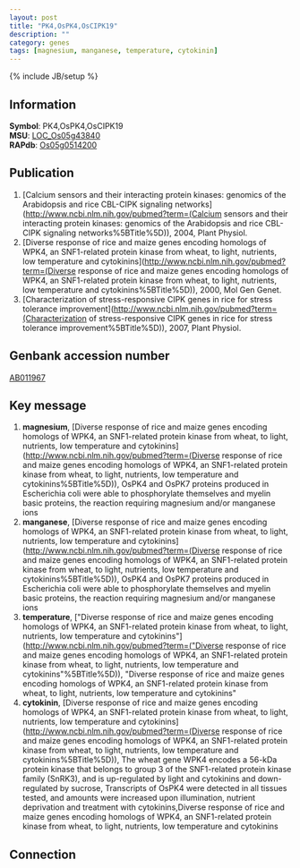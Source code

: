 ```yaml
---
layout: post
title: "PK4,OsPK4,OsCIPK19"
description: ""
category: genes
tags: [magnesium, manganese, temperature, cytokinin]
---
```

{% include JB/setup %}

## Information
__Symbol__: PK4,OsPK4,OsCIPK19  
__MSU__: [LOC_Os05g43840](http://rice.plantbiology.msu.edu/cgi-bin/ORF_infopage.cgi?orf=LOC_Os05g43840)  
__RAPdb__: [Os05g0514200](http://rapdb.dna.affrc.go.jp/viewer/gbrowse_details/irgsp1?name=Os05g0514200)  

## Publication
1. [Calcium sensors and their interacting protein kinases: genomics of the Arabidopsis and rice CBL-CIPK signaling networks](http://www.ncbi.nlm.nih.gov/pubmed?term=(Calcium sensors and their interacting protein kinases: genomics of the Arabidopsis and rice CBL-CIPK signaling networks%5BTitle%5D)), 2004, Plant Physiol.
2. [Diverse response of rice and maize genes encoding homologs of WPK4, an SNF1-related protein kinase from wheat, to light, nutrients, low temperature and cytokinins](http://www.ncbi.nlm.nih.gov/pubmed?term=(Diverse response of rice and maize genes encoding homologs of WPK4, an SNF1-related protein kinase from wheat, to light, nutrients, low temperature and cytokinins%5BTitle%5D)), 2000, Mol Gen Genet.
3. [Characterization of stress-responsive CIPK genes in rice for stress tolerance improvement](http://www.ncbi.nlm.nih.gov/pubmed?term=(Characterization of stress-responsive CIPK genes in rice for stress tolerance improvement%5BTitle%5D)), 2007, Plant Physiol.

## Genbank accession number
[AB011967](http://www.ncbi.nlm.nih.gov/nuccore/AB011967)

## Key message
1. __magnesium__, [Diverse response of rice and maize genes encoding homologs of WPK4, an SNF1-related protein kinase from wheat, to light, nutrients, low temperature and cytokinins](http://www.ncbi.nlm.nih.gov/pubmed?term=(Diverse response of rice and maize genes encoding homologs of WPK4, an SNF1-related protein kinase from wheat, to light, nutrients, low temperature and cytokinins%5BTitle%5D)),  OsPK4 and OsPK7 proteins produced in Escherichia coli were able to phosphorylate themselves and myelin basic proteins, the reaction requiring magnesium and/or manganese ions
2. __manganese__, [Diverse response of rice and maize genes encoding homologs of WPK4, an SNF1-related protein kinase from wheat, to light, nutrients, low temperature and cytokinins](http://www.ncbi.nlm.nih.gov/pubmed?term=(Diverse response of rice and maize genes encoding homologs of WPK4, an SNF1-related protein kinase from wheat, to light, nutrients, low temperature and cytokinins%5BTitle%5D)),  OsPK4 and OsPK7 proteins produced in Escherichia coli were able to phosphorylate themselves and myelin basic proteins, the reaction requiring magnesium and/or manganese ions
3. __temperature__, ["Diverse response of rice and maize genes encoding homologs of WPK4, an SNF1-related protein kinase from wheat, to light, nutrients, low temperature and cytokinins"](http://www.ncbi.nlm.nih.gov/pubmed?term=("Diverse response of rice and maize genes encoding homologs of WPK4, an SNF1-related protein kinase from wheat, to light, nutrients, low temperature and cytokinins"%5BTitle%5D)), "Diverse response of rice and maize genes encoding homologs of WPK4, an SNF1-related protein kinase from wheat, to light, nutrients, low temperature and cytokinins"
4. __cytokinin__, [Diverse response of rice and maize genes encoding homologs of WPK4, an SNF1-related protein kinase from wheat, to light, nutrients, low temperature and cytokinins](http://www.ncbi.nlm.nih.gov/pubmed?term=(Diverse response of rice and maize genes encoding homologs of WPK4, an SNF1-related protein kinase from wheat, to light, nutrients, low temperature and cytokinins%5BTitle%5D)), The wheat gene WPK4 encodes a 56-kDa protein kinase that belongs to group 3 of the SNF1-related protein kinase family (SnRK3), and is up-regulated by light and cytokinins and down-regulated by sucrose, Transcripts of OsPK4 were detected in all tissues tested, and amounts were increased upon illumination, nutrient deprivation and treatment with cytokinins,Diverse response of rice and maize genes encoding homologs of WPK4, an SNF1-related protein kinase from wheat, to light, nutrients, low temperature and cytokinins

## Connection


